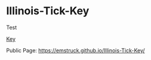 # Illinois-Tick-Key

Test

[Key](/key.html)

Public Page:
https://emstruck.github.io/Illinois-Tick-Key/
